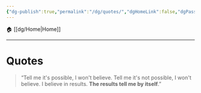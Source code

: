 ```yaml
---
{"dg-publish":true,"permalink":"/dg/quotes/","dgHomeLink":false,"dgPassFrontmatter":false}
---
```



🏠 [[dg/Home|Home]]
____

# Quotes

> “Tell me it's possible, I won't believe.
> Tell me it's not possible, I won't believe.
> I believe in results. **The results tell me by itself**.”